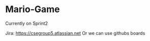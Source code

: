 # Mario-Game
Currently on Sprint2

Jira: https://csegroup5.atlassian.net
Or we can use githubs boards
